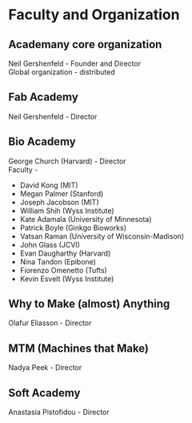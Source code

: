 # Faculty and Organization

## Academany core organization

Neil Gershenfeld - Founder and Director   
Global organization - distributed

## Fab Academy

Neil Gershenfeld - Director

## Bio Academy

George Church (Harvard) - Director   
Faculty -
* David Kong (MIT)
* Megan Palmer (Stanford)
* Joseph Jacobson (MIT)
* William Shih (Wyss Institute)
* Kate Adamala (University of Minnesota)
* Patrick Boyle (Ginkgo Bioworks)
* Vatsan Raman (University of Wisconsin-Madison)
* John Glass (JCVI)
* Evan Daugharthy (Harvard)
* Nina Tandon (Epibone)
* Fiorenzo Omenetto (Tufts)
* Kevin Esvelt (Wyss Institute)

## Why to Make (almost) Anything

Olafur Eliasson - Director

## MTM (Machines that Make)

Nadya Peek - Director

## Soft Academy

Anastasia Pistofidou - Director
